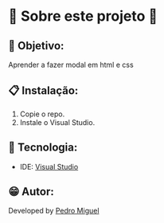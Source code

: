 # 💫 Sobre este projeto 💫

## 📜 Objetivo:
Aprender a fazer modal em html e css

## 📋 Instalação:
1. Copie o repo.
2. Instale o Visual Studio.

## 🧰 Tecnologia:
- IDE: <a href="https://visualstudio.microsoft.com/downloads/">Visual Studio</a>

## 😁 Autor:

Developed by [Pedro Miguel](https://www.linkedin.com/in/pedro-miguel-73288130a/)
